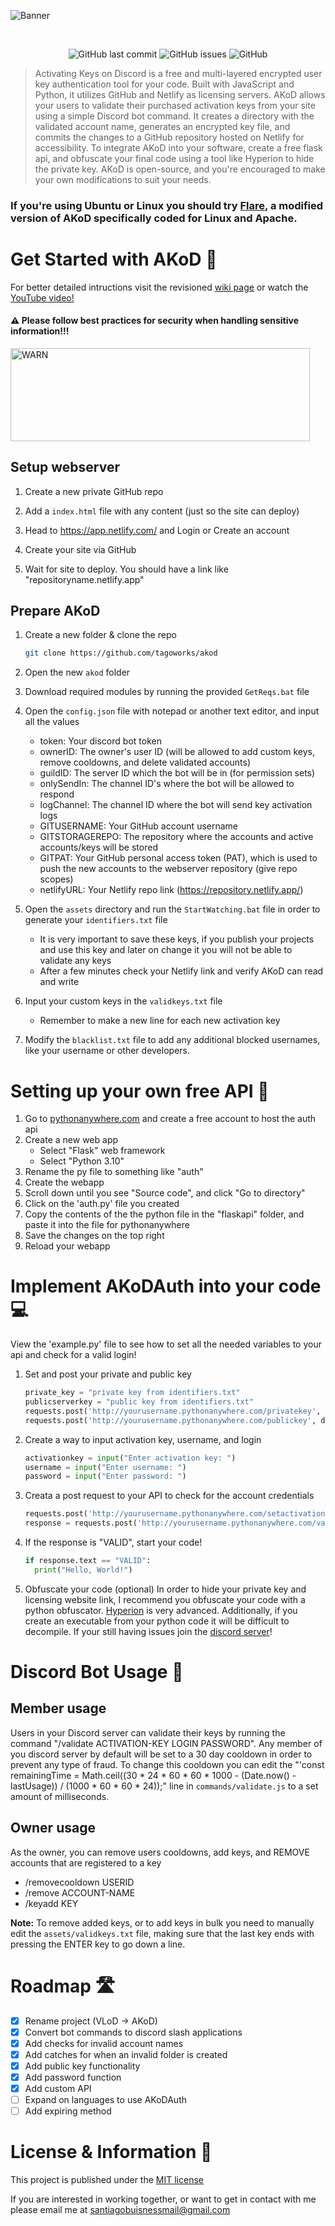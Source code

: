 ![Banner](https://media.discordapp.net/attachments/1092315227057561630/1221138931916214422/akodheader.png?ex=662d2cc1&is=661ab7c1&hm=bb787a7cb77e43e5258d9d82ac9526a261da7fd24265c8a79ca57f7f489c5e8c&=&format=webp&quality=lossless&width=1440&height=242)
<div align="center">
    </a>
    <br />

   ![GitHub last commit](https://img.shields.io/github/last-commit/tagoworks/akod)
   ![GitHub issues](https://img.shields.io/github/issues-raw/tagoworks/akod)
   ![GitHub](https://img.shields.io/github/license/tagoworks/akod)

</div>

> Activating Keys on Discord is a free and multi-layered encrypted user key authentication tool for your code. Built with JavaScript and Python, it utilizes GitHub and Netlify as licensing servers. AKoD allows your users to validate their purchased activation keys from your site using a simple Discord bot command. It creates a directory with the validated account name, generates an encrypted key file, and commits the changes to a GitHub repository hosted on Netlify for accessibility. To integrate AKoD into your software, create a free flask api, and obfuscate your final code using a tool like Hyperion to hide the private key. AKoD is open-source, and you're encouraged to make your own modifications to suit your needs.

### If you're using Ubuntu or Linux you should try [Flare](https://github.com/tagoWorks/flare), a modified version of AKoD specifically coded for Linux and Apache.

# Get Started with AKoD 🚀
For better detailed intructions visit the revisioned [wiki page](https://github.com/tagoworks/akod/wiki/getting-started)
or watch the [YouTube video!](https://youtu.be/Wtpl7a_08jE)

#### ⚠️ Please follow best practices for security when handling sensitive information!!!

<a href="https://github.com/tagoworks/akod/wiki/Use-Flare-Instead-of-AKoD">
  <img src="https://cdn.discordapp.com/attachments/1092315227057561630/1232519280294367274/warn.png?ex=6629c087&is=66286f07&hm=7115fd1acd4e294ef16f759ef783b6b4c623adef8fa5fa8459e72d82237a4195&" alt="WARN" width="479.2" height="148.8">
</a>

## Setup webserver
1. Create a new private GitHub repo
   
2. Add a `index.html` file with any content (just so the site can deploy)
   
3. Head to https://app.netlify.com/ and Login or Create an account
   
4. Create your site via GitHub

5. Wait for site to deploy. You should have a link like "repositoryname.netlify.app"

## Prepare AKoD
1. Create a new folder & clone the repo
   ```sh
   git clone https://github.com/tagoworks/akod
   ```
   
2. Open the new `akod` folder
   
4. Download required modules by running the provided `GetReqs.bat` file
   
5. Open the `config.json` file with notepad or another text editor, and input all the values
   * token: Your discord bot token
   * ownerID: The owner's user ID (will be allowed to add custom keys, remove cooldowns, and delete validated accounts)
   * guildID: The server ID which the bot will be in (for permission sets)
   * onlySendIn: The channel ID's where the bot will be allowed to respond
   * logChannel: The channel ID where the bot will send key activation logs
   * GITUSERNAME: Your GitHub account username
   * GITSTORAGEREPO: The repository where the accounts and active accounts/keys will be stored
   * GITPAT: Your GitHub personal access token (PAT), which is used to push the new accounts to the webserver repository (give repo scopes)
   * netlifyURL: Your Netlify repo link (https://repository.netlify.app/)
6. Open the `assets` directory and run the `StartWatching.bat` file in order to generate your `identifiers.txt` file
   * It is very important to save these keys, if you publish your projects and use this key and later on change it you will not be able to validate any keys
   * After a few minutes check your Netlify link and verify AKoD can read and write
7. Input your custom keys in the `validkeys.txt` file
   * Remember to make a new line for each new activation key
8. Modify the `blacklist.txt` file to add any additional blocked usernames, like your username or other developers.

# Setting up your own free API 🛜

1. Go to [pythonanywhere.com](https://pythonanywhere.com/) and create a free account to host the auth api
2. Create a new web app
   * Select "Flask" web framework
   * Select "Python 3.10"
5. Rename the py file to something like "auth"
6. Create the webapp
7. Scroll down until you see "Source code", and click "Go to directory"
8. Click on the 'auth.py' file you created
9. Copy the contents of the the python file in the "flaskapi" folder, and paste it into the file for pythonanywhere
10. Save the changes on the top right
11. Reload your webapp

# Implement AKoDAuth into your code 💻
View the 'example.py' file to see how to set all the needed variables to your api and check for a valid login!

1. Set and post your private and public key
   ```py
   private_key = "private key from identifiers.txt"
   publicserverkey = "public key from identifiers.txt"
   requests.post('http://yourusername.pythonanywhere.com/privatekey', data={'privatekey': private_key})
   requests.post('http://yourusername.pythonanywhere.com/publickey', data={'link': publicserverkey})
   ```
2. Create a way to input activation key, username, and login
   ```py
   activationkey = input("Enter activation key: ")
   username = input("Enter username: ")
   password = input("Enter password: ")
3. Creata a post request to your API to check for the account credentials
   ```py
   requests.post('http://yourusername.pythonanywhere.com/setactivationkey', data={'key': activationkey})
   response = requests.post('http://yourusername.pythonanywhere.com/validate', data={'username': username, 'password': password})
   ```
4. If the response is "VALID", start your code!
   ```py
   if response.text == "VALID":
     print("Hello, World!")
    ```
5. Obfuscate your code (optional)
 In order to hide your private key and licensing website link, I recommend you obfuscate your code with a python obfuscator. [Hyperion](https://github.com/billythegoat356/Hyperion) is very advanced. Additionally, if you create an executable from your python code it will be difficult to decompile.
If your still having issues join the [discord server](https://tago.works/discord)!

# Discord Bot Usage 🤖

## Member usage
Users in your Discord server can validate their keys by running the command "/validate ACTIVATION-KEY LOGIN PASSWORD".
Any member of you discord server by default will be set to a 30 day cooldown in order to prevent any type of fraud. To change this cooldown you can edit the "'const remainingTime = Math.ceil((30 * 24 * 60 * 60 * 1000 - (Date.now() - lastUsage)) / (1000 * 60 * 60 * 24));" line in `commands/validate.js` to a set amount of milliseconds.

## Owner usage
As the owner, you can remove users cooldowns, add keys, and REMOVE accounts that are registered to a key
* /removecooldown USERID
* /remove ACCOUNT-NAME
* /keyadd KEY

**Note:**
To remove added keys, or to add keys in bulk you need to manually edit the `assets/validkeys.txt` file, making sure that the last key ends with pressing the ENTER key to go down a line.

# Roadmap 🛣️
- [x] Rename project (VLoD -> AKoD)
- [x] Convert bot commands to discord slash applications
- [x] Add checks for invalid account names
- [x] Add catches for when an invalid folder is created
- [x] Add public key functionality
- [X] Add password function
- [X] Add custom API
- [ ] Expand on languages to use AKoDAuth
- [ ] Add expiring method

# License & Information 📃
This project is published under the [MIT license](./LICENSE)

If you are interested in working together, or want to get in contact with me please email me at santiagobuisnessmail@gmail.com

